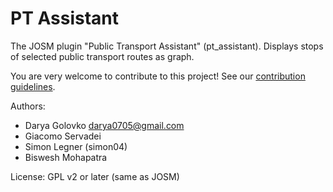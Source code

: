 # PT Assistant

The JOSM plugin "Public Transport Assistant" (pt_assistant).
Displays stops of selected public transport routes as graph.

You are very welcome to contribute to this project! See our [contribution guidelines](./docs/CONTRIBUTING.md).

Authors:
* Darya Golovko <darya0705@gmail.com>
* Giacomo Servadei
* Simon Legner (simon04)
* Biswesh Mohapatra

License: GPL v2 or later (same as JOSM)
